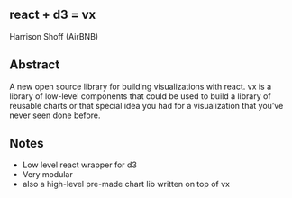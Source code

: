 ## react + d3 = vx
Harrison Shoff (AirBNB)

## Abstract
A new open source library for building visualizations with react. vx is a library of low-level components that could be used to build a library of reusable charts or that special idea you had for a visualization that you’ve never seen done before.

## Notes
 * Low level react wrapper for d3
 * Very modular
 * also a high-level pre-made chart lib written on top of vx